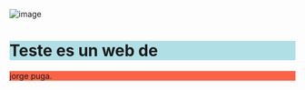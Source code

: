 ![image](https://github.com/user-attachments/assets/f787ce59-0afd-4de1-bfcc-28a15638ee5d)
<!DOCTYPE html>
<html>
<body>

<h1 style="background-color:powderblue;">Teste es un web de</h1>
<p style="background-color:tomato;">jorge puga.</p>

</body>
</html>
